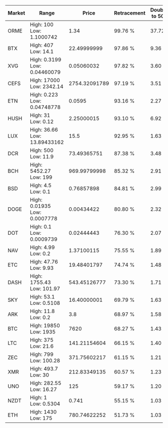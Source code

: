 | Market | Range | Price| Retracement | Doubles to 50% |
| --- | --- | --- | --- | --- |
| ORME | High: 100<br />Low: 1.1000742 | 1.34 | 99.76 % | 37.72 |
| BTX | High: 407<br />Low: 14.1 | 22.49999999 | 97.86 % | 9.36 |
| XVG | High: 0.3199<br />Low: 0.04460079 | 0.05060032 | 97.82 % | 3.60 |
| CEFS | High: 17000<br />Low: 2342.14 | 2754.32091789 | 97.19 % | 3.51 |
| ETN | High: 0.223<br />Low: 0.04748778 | 0.0595 | 93.16 % | 2.27 |
| HUSH | High: 31<br />Low: 0.12 | 2.25000015 | 93.10 % | 6.92 |
| LUX | High: 36.66<br />Low: 13.89433162 | 15.5 | 92.95 % | 1.63 |
| DCR | High: 500<br />Low: 11.9 | 73.49365751 | 87.38 % | 3.48 |
| BCH | High: 5452.27<br />Low: 199 | 969.99799998 | 85.32 % | 2.91 |
| BSD | High: 4.5<br />Low: 0.1 | 0.76857898 | 84.81 % | 2.99 |
| DOGE | High: 0.01935<br />Low: 0.0007778 | 0.00434422 | 80.80 % | 2.32 |
| DOT | High: 0.1<br />Low: 0.0009739 | 0.02444443 | 76.30 % | 2.07 |
| NAV | High: 4.99<br />Low: 0.2 | 1.37100115 | 75.55 % | 1.89 |
| ETC | High: 47.76<br />Low: 9.93 | 19.48401797 | 74.74 % | 1.48 |
| DASH | High: 1755.43<br />Low: 101.97 | 543.45126777 | 73.30 % | 1.71 |
| SKY | High: 53.1<br />Low: 0.5108 | 16.40000001 | 69.79 % | 1.63 |
| ARK | High: 11.8<br />Low: 0.2 | 3.8 | 68.97 % | 1.58 |
| BTC | High: 19850<br />Low: 1935 | 7620 | 68.27 % | 1.43 |
| LTC | High: 375<br />Low: 21.6 | 141.21154604 | 66.15 % | 1.40 |
| ZEC | High: 799<br />Low: 100.28 | 371.75602217 | 61.15 % | 1.21 |
| XMR | High: 493.7<br />Low: 30 | 212.83349135 | 60.57 % | 1.23 |
| UNO | High: 282.55<br />Low: 16.27 | 125 | 59.17 % | 1.20 |
| NZDT | High: 1<br />Low: 0.5304 | 0.741 | 55.15 % | 1.03 |
| ETH | High: 1430<br />Low: 175 | 780.74622252 | 51.73 % | 1.03 |
